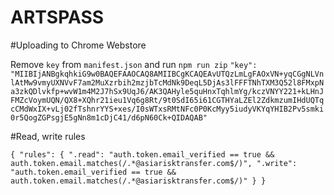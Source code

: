 ARTSPASS
=========

#Uploading to Chrome Webstore

Remove `key` from `manifest.json` and run `npm run zip`
```"key": "MIIBIjANBgkqhkiG9w0BAQEFAAOCAQ8AMIIBCgKCAQEAvUTQzLmLgFAOxVN+yqCGgNLVnlAtMw9vmyUXNVvF7am2MuXzrbih2mzjbTcMdNk9DeqL5DjAs3lFFFTNhTXM3Q52l8FMxpNa3zkQDlvkfp+wvW1m4M2J7hSx9UqJ6/AK3QAHyle5quHnxTqhlmYg/kczVNYY221+kLHnJFMZcVoymUQN/QX8+XQhr21ieu1Vq6g8Rt/9t0SdI65i61CGTHYaLZEl2ZdkmzumIHdUQTqcCMdWxIX+vLj02fTshnrYYS+xes/I0sWTxsRMtNFc0P0KcMyy5iudyVKYqYHIB2Pv5smki0r5QogZGPsgjE5gNn8m1cDjC41/d6pN60Ck+QIDAQAB"```

#Read, write rules

`{
  "rules": {
    ".read": "auth.token.email_verified == true && auth.token.email.matches(/.*@asiarisktransfer.com$/)",
    ".write": "auth.token.email_verified == true && auth.token.email.matches(/.*@asiarisktransfer.com$/)"
  }
}`
